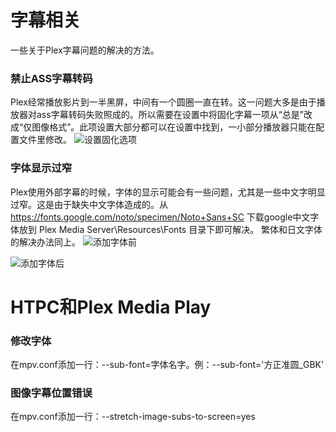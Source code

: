 # 字幕相关
一些关于Plex字幕问题的解决的方法。

### 禁止ASS字幕转码
Plex经常播放影片到一半黑屏，中间有一个圆圈一直在转。这一问题大多是由于播放器对ass字幕转码失败照成的。所以需要在设置中将固化字幕一项从“总是”改成“仅图像格式”。此项设置大部分都可以在设置中找到，一小部分播放器只能在配置文件里修改。
![设置固化选项](https://p.sda1.dev/5/b6bc21ac1b4f2ffd7b440af749b702c2/Screenshot%202022-04-18%20135337.jpg)


### 字体显示过窄
Plex使用外部字幕的时候，字体的显示可能会有一些问题，尤其是一些中文字明显过窄。这是由于缺失中文字体造成的。从 https://fonts.google.com/noto/specimen/Noto+Sans+SC 下载google中文字体放到 Plex Media Server\Resources\Fonts 目录下即可解决。
繁体和日文字体的解决办法同上。
![添加字体前](https://p.sda1.dev/5/9b56f59a4c2077d67ee0f9162d5260c3/Screenshot%202022-04-18%20140800.jpg)

![添加字体后](https://p.sda1.dev/5/8019afc05bbd1d83bbcfe26f40a75a6d/Screenshot%202022-04-18%20142722.jpg)

# HTPC和Plex Media Play

### 修改字体
在mpv.conf添加一行：--sub-font=字体名字。例：--sub-font='方正准圆_GBK'

### 图像字幕位置错误
在mpv.conf添加一行：--stretch-image-subs-to-screen=yes

